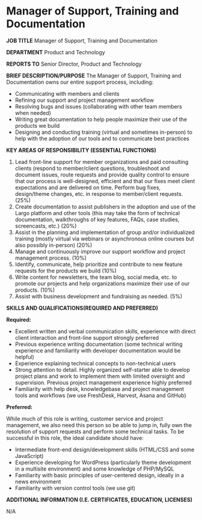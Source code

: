 # Manager of Support, Training and Documentation

**JOB TITLE** Manager of Support, Training and Documentation

**DEPARTMENT** Product and Technology

**REPORTS TO** Senior Director, Product and Technology

**BRIEF DESCRIPTION/PURPOSE** The Manager of Support, Training and Documentation owns our entire support process, including:

- Communicating with members and clients
- Refining our support and project management workflow
- Resolving bugs and issues (collaborating with other team members when needed)
- Writing great documentation to help people maximize their use of the products we build
- Designing and conducting training (virtual and sometimes in-person) to help with the adoption of our tools and to communicate best practices

**KEY AREAS OF RESPONSIBILITY (ESSENTIAL FUNCTIONS)**

1. Lead front-line support for member organizations and paid consulting clients (respond to member/client questions, troubleshoot and document issues, route requests and provide quality control to ensure that our process is well-designed, efficient and that our fixes meet client expectations and are delivered on time. Perform bug fixes, design/theme changes, etc. in response to member/client requests. (25%)
2. Create documentation to assist publishers in the adoption and use of the Largo platform and other tools (this may take the form of technical documentation, walkthroughs of key features, FAQs, case studies, screencasts, etc.) (20%)
3. Assist in the planning and implementation of group and/or individualized training (mostly virtual via webinars or asynchronous online courses but also possibly in-person) (20%)
4. Manage and continuously improve our support workflow and project management process. (10%)
5. Identify, communicate, help prioritize and contribute to new feature requests for the products we build (10%)
6. Write content for newsletters, the team blog, social media, etc. to promote our projects and help organizations maximize their use of our products. (10%)
7. Assist with business development and fundraising as needed. (5%)

**SKILLS AND QUALIFICATIONS(REQUIRED AND PREFERRED)**

**Required:**

-  Excellent written and verbal communication skills, experience with direct client interaction and front-line support strongly preferred
-  Previous experience writing documentation (some technical writing experience and familiarity with developer documentation would be helpful)
-  Experience explaining technical concepts to non-technical users 
-  Strong attention to detail. Highly organized self-starter able to develop project plans and work to implement them with limited oversight and supervision. Previous project management experience highly preferred
-  Familiarity with help desk, knowledgebase and project management tools and workflows (we use FreshDesk, Harvest, Asana and GitHub)

**Preferred:**

While much of this role is writing, customer service and project management, we also need this person so be able to jump in, fully own the resolution of support requests and perform some technical tasks. To be successful in this role, the ideal candidate should have:

-  Intermediate front-end design/development skills (HTML/CSS and some JavaScript)
-  Experience developing for WordPress (particularly theme development in a multisite environment) and some knowledge of PHP/MySQL
-  Familiarity with basic principles of user-centered design, ideally in a news environment
-  Familiarity with version control tools (we use git)

**ADDITIONAL INFORMATION (I.E. CERTIFICATES, EDUCATION, LICENSES)**

N/A